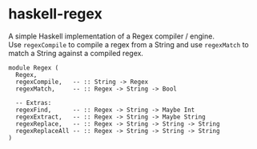 # haskell-regex
A simple Haskell implementation of a Regex compiler / engine.  
Use `regexCompile` to compile a regex from a String and use `regexMatch` to match a String against a compiled regex.

    module Regex (
      Regex,
      regexCompile,   -- :: String -> Regex
      regexMatch,     -- :: Regex -> String -> Bool
    
      -- Extras:
      regexFind,      -- :: Regex -> String -> Maybe Int
      regexExtract,   -- :: Regex -> String -> Maybe String
      regexReplace,   -- :: Regex -> String -> String -> String
      regexReplaceAll -- :: Regex -> String -> String -> String
    )
